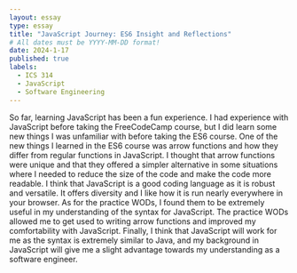 ```yaml
---
layout: essay
type: essay
title: "JavaScript Journey: ES6 Insight and Reflections"
# All dates must be YYYY-MM-DD format!
date: 2024-1-17
published: true
labels:
  - ICS 314
  - JavaScript
  - Software Engineering
---
```


So far, learning JavaScript has been a fun experience. I had experience with JavaScript before taking the FreeCodeCamp course, but I did learn some new things I was unfamiliar with before taking the ES6 course. One of the new things I learned in the ES6 course was arrow functions and how they differ from regular functions in JavaScript. I thought that arrow functions were unique and that they offered a simpler alternative in some situations where I needed to reduce the size of the code and make the code more readable. I think that JavaScript is a good coding language as it is robust and versatile. It offers diversity and I like how it is run nearly everywhere in your browser. As for the practice WODs, I found them to be extremely useful in my understanding of the syntax for JavaScript. The practice WODs allowed me to get used to writing arrow functions and improved my comfortability with JavaScript. Finally, I think that JavaScript will work for me as the syntax is extremely similar to Java, and my background in JavaScript will give me a slight advantage towards my understanding as a software engineer.
